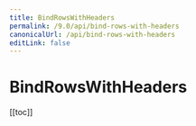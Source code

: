 ```yaml
---
title: BindRowsWithHeaders
permalink: /9.0/api/bind-rows-with-headers
canonicalUrl: /api/bind-rows-with-headers
editLink: false
---
```


# BindRowsWithHeaders

[[toc]]
